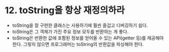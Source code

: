 # 12. toString을 항상 재정의하라

- toString을 잘 구현한 클래스는 사용하기에 훨씬 즐겁고 디버깅하기 쉽다.
- toString은 그 객체가 가진 주요 정보 모두를 반환하는 게 좋다.
- toString은 반환한 값에 포함된 정보를 얻어올 수 있는 API(getter 등)를 제공해야 한다. 그렇지 않으면 프로그래머는 toString의 반환값을 파싱해야 한다.